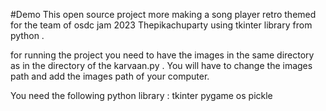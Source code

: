 #Demo
This open source project more making a song player retro themed for the team of osdc jam 2023 Thepikachuparty using tkinter library from python .

for running the project you need to have the images in the same directory as in the directory of the karvaan.py .
You will have to change the images path and add the images path  of your computer.


You need the following python library :
tkinter
pygame
os
pickle



